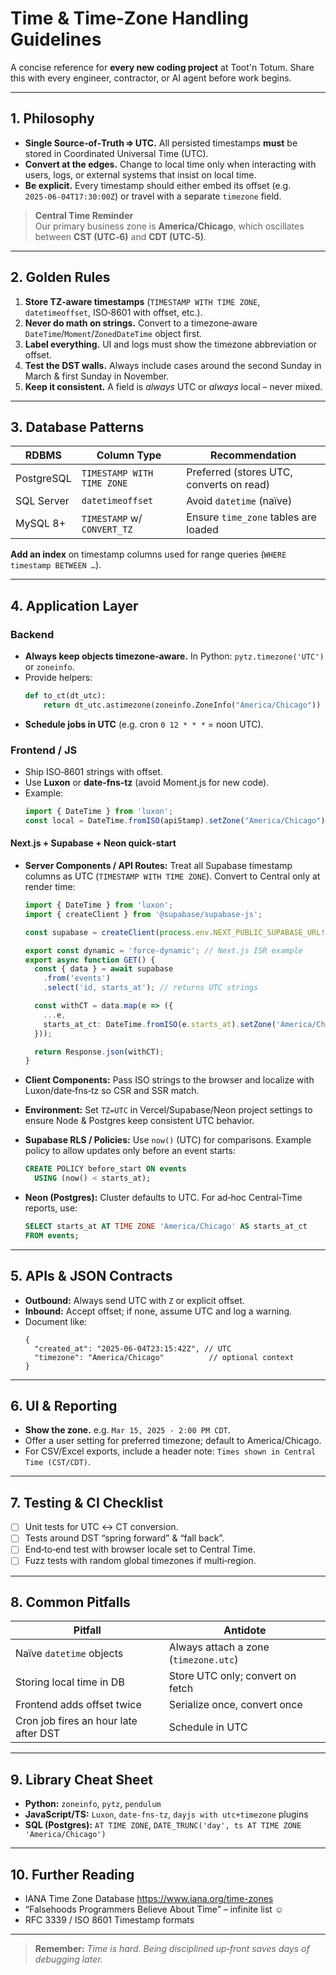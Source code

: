 # Time & Time‑Zone Handling Guidelines

A concise reference for **every new coding project** at Toot'n Totum. Share this with every engineer, contractor, or AI agent before work begins.

---

## 1. Philosophy

- **Single Source‑of‑Truth ⇒ UTC.** All persisted timestamps **must** be stored in Coordinated Universal Time (UTC).
- **Convert at the edges.** Change to local time only when interacting with users, logs, or external systems that insist on local time.
- **Be explicit.** Every timestamp should either embed its offset (e.g. `2025‑06‑04T17:30:00Z`) or travel with a separate `timezone` field.

> **Central Time Reminder**  
> Our primary business zone is **America/Chicago**, which oscillates between **CST (UTC‑6)** and **CDT (UTC‑5)**.

---

## 2. Golden Rules

1. **Store TZ‑aware timestamps** (`TIMESTAMP WITH TIME ZONE`, `datetimeoffset`, ISO‑8601 with offset, etc.).
2. **Never do math on strings.** Convert to a timezone‑aware `DateTime`/`Moment`/`ZonedDateTime` object first.
3. **Label everything.** UI and logs must show the timezone abbreviation or offset.
4. **Test the DST walls.** Always include cases around the second Sunday in March & first Sunday in November.
5. **Keep it consistent.** A field is *always* UTC or *always* local – never mixed.

---

## 3. Database Patterns

| RDBMS      | Column Type                 | Recommendation                           |
| ---------- | --------------------------- | ---------------------------------------- |
| PostgreSQL | `TIMESTAMP WITH TIME ZONE`  | Preferred (stores UTC, converts on read) |
| SQL Server | `datetimeoffset`            | Avoid `datetime` (naïve)                 |
| MySQL 8+   | `TIMESTAMP` w/ `CONVERT_TZ` | Ensure `time_zone` tables are loaded     |

**Add an index** on timestamp columns used for range queries (`WHERE timestamp BETWEEN …`).

---

## 4. Application Layer

### Backend

- **Always keep objects timezone‑aware.** In Python: `pytz.timezone('UTC')` or `zoneinfo`.
- Provide helpers:
  ```python
  def to_ct(dt_utc):
      return dt_utc.astimezone(zoneinfo.ZoneInfo("America/Chicago"))
  ```
- **Schedule jobs in UTC** (e.g. cron `0 12 * * *` = noon UTC).

### Frontend / JS

- Ship ISO‑8601 strings with offset.
- Use **Luxon** or **date‑fns‑tz** (avoid Moment.js for new code).
- Example:
  ```js
  import { DateTime } from 'luxon';
  const local = DateTime.fromISO(apiStamp).setZone("America/Chicago");
  ```

#### Next.js + Supabase + Neon quick‑start

- **Server Components / API Routes:** Treat all Supabase timestamp columns as UTC (`TIMESTAMP WITH TIME ZONE`). Convert to Central only at render time:

  ```ts
  import { DateTime } from 'luxon';
  import { createClient } from '@supabase/supabase-js';

  const supabase = createClient(process.env.NEXT_PUBLIC_SUPABASE_URL!, process.env.NEXT_PUBLIC_SUPABASE_ANON_KEY!);

  export const dynamic = 'force-dynamic'; // Next.js ISR example
  export async function GET() {
    const { data } = await supabase
      .from('events')
      .select('id, starts_at'); // returns UTC strings

    const withCT = data.map(e => ({
      ...e,
      starts_at_ct: DateTime.fromISO(e.starts_at).setZone('America/Chicago').toISO(),
    }));

    return Response.json(withCT);
  }
  ```

- **Client Components:** Pass ISO strings to the browser and localize with Luxon/date‑fns‑tz so CSR and SSR match.

- **Environment:** Set `TZ=UTC` in Vercel/Supabase/Neon project settings to ensure Node & Postgres keep consistent UTC behavior.

- **Supabase RLS / Policies:** Use `now()` (UTC) for comparisons. Example policy to allow updates only before an event starts:

  ```sql
  CREATE POLICY before_start ON events
    USING (now() < starts_at);
  ```

- **Neon (Postgres):** Cluster defaults to UTC. For ad‑hoc Central‑Time reports, use:
  ```sql
  SELECT starts_at AT TIME ZONE 'America/Chicago' AS starts_at_ct
  FROM events;
  ```

---

## 5. APIs & JSON Contracts

- **Outbound:** Always send UTC with `Z` or explicit offset.
- **Inbound:** Accept offset; if none, assume UTC and log a warning.
- Document like:
  ```jsonc
  {
    "created_at": "2025-06-04T23:15:42Z", // UTC
    "timezone": "America/Chicago"          // optional context
  }
  ```

---

## 6. UI & Reporting

- **Show the zone.** e.g. `Mar 15, 2025 · 2:00 PM CDT`.
- Offer a user setting for preferred timezone; default to America/Chicago.
- For CSV/Excel exports, include a header note: `Times shown in Central Time (CST/CDT)`.

---

## 7. Testing & CI Checklist

- [ ] Unit tests for UTC ↔ CT conversion.
- [ ] Tests around DST “spring forward” & “fall back”.
- [ ] End‑to‑end test with browser locale set to Central Time.
- [ ] Fuzz tests with random global timezones if multi‑region.

---

## 8. Common Pitfalls

| Pitfall                               | Antidote                              |
| ------------------------------------- | ------------------------------------- |
| Naïve `datetime` objects              | Always attach a zone (`timezone.utc`) |
| Storing local time in DB              | Store UTC only; convert on fetch      |
| Frontend adds offset twice            | Serialize once, convert once          |
| Cron job fires an hour late after DST | Schedule in UTC                       |

---

## 9. Library Cheat Sheet

- **Python:** `zoneinfo`, `pytz`, `pendulum`
- **JavaScript/TS:** `Luxon`, `date‑fns‑tz`, `dayjs with utc+timezone` plugins
- **SQL (Postgres):** `AT TIME ZONE`, `DATE_TRUNC('day', ts AT TIME ZONE 'America/Chicago')`

---

## 10. Further Reading

- IANA Time Zone Database <https://www.iana.org/time-zones>
- “Falsehoods Programmers Believe About Time” – infinite list ☺️
- RFC 3339 / ISO 8601 Timestamp formats

---

> **Remember:** *Time is hard. Being disciplined up‑front saves days of debugging later.*
